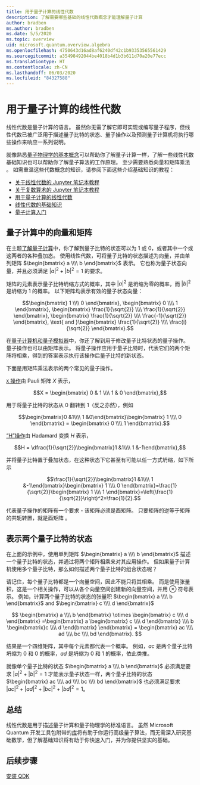 ```yaml
---
title: 用于量子计算的线性代数
description: 了解需要哪些基础的线性代数概念才能理解量子计算
author: bradben
ms.author: bradben
ms.date: 5/5/2020
ms.topic: overview
uid: microsoft.quantum.overview.algebra
ms.openlocfilehash: 4750643d16ad8af6240df42c1b93353565561429
ms.sourcegitcommit: a35498492044be4018b4d1b3b611d70a20e77ecc
ms.translationtype: HT
ms.contentlocale: zh-CN
ms.lasthandoff: 06/03/2020
ms.locfileid: "84327588"
---
```

# <a name="linear-algebra-for-quantum-computing"></a>用于量子计算的线性代数

线性代数是量子计算的语言。 虽然你无需了解它即可实现或编写量子程序，但线性代数已被广泛用于描述量子比特的状态、量子操作以及预测量子计算机将执行哪些操作来响应一系列说明。

就像熟悉[量子物理学的基本概念](xref:microsoft.quantum.overview.understanding)可以帮助你了解量子计算一样，了解一些线性代数基础知识也可以帮助你了解量子算法的工作原理。 至少需要熟悉向量和矩阵乘法 。 如需重温这些代数概念的知识，请参阅下面这些介绍基础知识的教程：

- [关于线性代数的 Jupyter 笔记本教程](https://github.com/microsoft/QuantumKatas/tree/master/tutorials/LinearAlgebra)
- [关于复数算术的 Jupyter 笔记本教程](https://github.com/microsoft/QuantumKatas/tree/master/tutorials/ComplexArithmetic)
- [用于量子计算的线性代数](https://cds.cern.ch/record/1522001/files/978-1-4614-6336-8_BookBackMatter.pdf)
- [线性代数的基础知识](https://www.math.ubc.ca/~carrell/NB.pdf)
- [量子计算入门](https://www.codeproject.com/Articles/5155638/Quantum-Computation-Primer-Part-1#exploring-quantum-superposition)

## <a name="vectors-and-matrices-in-quantum-computing"></a>量子计算中的向量和矩阵

在主题[了解量子计算](xref:microsoft.quantum.overview.understanding)中，你了解到量子比特的状态可以为 1 或 0，或者其中一个或这两者的各种叠加态。 使用线性代数，可将量子比特的状态描述为向量，并由单列矩阵 $\begin{bmatrix} a \\\\  b \end{bmatrix}$ 表示。 它也称为量子状态向量，并且必须满足 $|a|^2 + |b|^2 = 1$ 的要求。  

矩阵的元素表示量子比特坍缩方式的概率，其中 $|a|^2$ 是坍缩为零的概率，而 $|b|^2$ 是坍缩为 1 的概率。 以下矩阵均表示有效的量子状态向量：

$$\begin{bmatrix} 1 \\\\  0 \end{bmatrix}, \begin{bmatrix} 0 \\\\  1 \end{bmatrix}, \begin{bmatrix} \frac{1}{\sqrt{2}} \\\\  \frac{1}{\sqrt{2}} \end{bmatrix}, \begin{bmatrix} \frac{1}{\sqrt{2}} \\\\  \frac{-1}{\sqrt{2}} \end{bmatrix}, \text{ and }\begin{bmatrix} \frac{1}{\sqrt{2}} \\\\  \frac{i}{\sqrt{2}} \end{bmatrix}.$$

在[量子计算机和量子模拟器](xref:microsoft.quantum.overview.simulators)中，你还了解到用于修改量子比特状态的量子操作。  量子操作也可以由矩阵表示。 将量子操作应用于量子比特时，代表它们的两个矩阵将相乘，得到的答案表示执行该操作后量子比特的新状态。  

下面是用矩阵乘法表示的两个常见的量子操作。


[`X` 操作](xref:microsoft.quantum.intrinsic.x)由 Pauli 矩阵 $X$ 表示，

$$X = \begin{bmatrix} 0 & 1 \\\\ 1 & 0 \end{bmatrix},$$
    
用于将量子比特的状态从 0 翻转到 1（反之亦然），例如

$$\begin{bmatrix}0 &1\\\\ 1 &0\end{bmatrix}\begin{bmatrix} 1 \\\\  0 \end{bmatrix} = \begin{bmatrix} 0 \\\\  1 \end{bmatrix}.$$

[“H”操作](xref:microsoft.quantum.intrinsic.h)由 Hadamard 变换 $H$ 表示，

$$H = \dfrac{1}{\sqrt{2}}\begin{bmatrix}1 &1\\\\ 1 &-1\end{bmatrix},$$

 并将量子比特置于叠加状态，在这种状态下它甚至有可能以任一方式坍缩，如下所示

$$\frac{1}{\sqrt{2}}\begin{bmatrix}1 &1\\\\ 1 &-1\end{bmatrix}\begin{bmatrix} 1 \\\\  0 \end{bmatrix}=\frac{1}{\sqrt{2}}\begin{bmatrix} 1 \\\\  1 \end{bmatrix}=\left(\frac{1}{\sqrt{2}}\right)^2=\frac{1}{2}.$$

代表量子操作的矩阵有一个要求 - 该矩阵必须是酉矩阵。 只要矩阵的逆等于矩阵的共轭转置，就是酉矩阵 。

## <a name="representing-two-qubit-states"></a>表示两个量子比特的状态

在上面的示例中，使用单列矩阵 $\begin{bmatrix} a \\\\  b \end{bmatrix}$ 描述一个量子比特的状态，并通过将两个矩阵相乘来对其应用操作。 但如果量子计算机使用多个量子比特，那么如何描述两个量子比特的组合状态呢？ 

请记住，每个量子比特都是一个向量空间，因此不能只将其相乘。 而是使用张量积，这是一个相关操作，可以从各个向量空间创建新的向量空间，并用 $\otimes$ 符号表示。 例如，计算两个量子比特的状态的张量积 $\begin{bmatrix} a \\\\  b \end{bmatrix}$ and $\begin{bmatrix} c \\\\  d \end{bmatrix}$

$$ \begin{bmatrix} a \\\\  b \end{bmatrix} \otimes \begin{bmatrix} c \\\\  d \end{bmatrix} =\begin{bmatrix} a \begin{bmatrix} c \\\\  d \end{bmatrix} \\\\ b \begin{bmatrix}c \\\\  d \end{bmatrix} \end{bmatrix} = \begin{bmatrix} ac \\\\  ad \\\\  bc \\\\  bd \end{bmatrix}.
$$

结果是一个四维矩阵，其中每个元素都代表一个概率。 例如，$ac$ 是两个量子比特坍缩为 0 和 0 的概率，$ad$ 是坍缩为 0 和 1 的概率，依此类推。 

就像单个量子比特的状态 $\begin{bmatrix} a \\\\  b \end{bmatrix}$ 必须满足要求 $|a|^2 + |b|^2 = 1$ 才能表示量子状态一样，两个量子比特的状态 $\begin{bmatrix} ac \\\\  ad \\\\  bc \\\\  bd \end{bmatrix}$ 也必须满足要求 $|ac|^2 + |ad|^2 + |bc|^2+ |bd|^2 = 1$。

## <a name="summary"></a>总结

线性代数是用于描述量子计算和量子物理学的标准语言。 虽然 Microsoft Quantum 开发工具包附带的[库](xref:microsoft.quantum.libraries)将有助于你运行高级量子算法，而无需深入研究基础数学，但了解基础知识将有助于你快速入门，并为你提供坚实的基础。

## <a name="next-steps"></a>后续步骤

[安装 QDK](xref:microsoft.quantum.install)